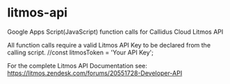 # litmos-api
Google Apps Script(JavaScript) function calls for Callidus Cloud Litmos API

All function calls require a valid Litmos API Key to be declared from the calling script.
//const litmosToken = 'Your API Key';

For the complete Litmos API Documentation see:
https://litmos.zendesk.com/forums/20551728-Developer-API
